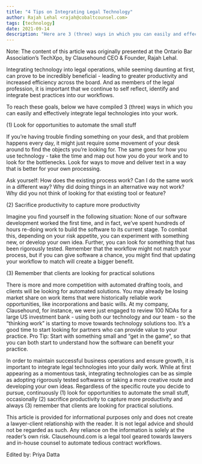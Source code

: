 ```yaml
---
title: "4 Tips on Integrating Legal Technology"
author: Rajah Lehal <rajah@cobaltcounsel.com>
tags: [technology]
date: 2021-09-14
description: "Here are 3 (three) ways in which you can easily and effectively integrate legal technologies into your work."
---
```

Note: The content of this article was originally presented at the Ontario Bar Association’s TechXpo, by Clausehound CEO & Founder, Rajah Lehal.

Integrating technology into legal operations, while seeming daunting at first, can prove to be incredibly beneficial - leading to greater productivity and increased efficiency across the board. And as members of the legal profession, it is important that we continue to self reflect, identify and integrate best practices into our workflows.

To reach these goals, below we have compiled 3 (three) ways in which you can easily and effectively integrate legal technologies into your work. 

(1) Look for opportunities to automate the small stuff

If you’re having trouble finding something on your desk, and that problem happens every day, it might just require some movement of your desk around to find the objects you’re looking for. The same goes for how you use technology - take the time and map out how you do your work and to look for the bottlenecks. Look for ways to move and deliver text in a way that is better for your own processing. 

Ask yourself: 
How does the existing process work?
Can I do the same work in a different way?
Why did doing things in an alternative way not work?
Why did you not think of looking for that existing tool or feature?

(2) Sacrifice productivity to capture more productivity

Imagine you find yourself in the following situation: None of our software development worked the first time, and in fact, we’ve spent hundreds of hours re-doing work to build the software to its current stage. To combat this, depending on your risk appetite, you can experiment with something new, or develop your own idea. Further, you can look for something that has been rigorously tested. Remember that the workflow might not match your process, but if you can give software a chance, you might find that updating your workflow to match will create a bigger benefit.

(3) Remember that clients are looking for practical solutions

There is more and more competition with automated drafting tools, and clients will be looking for automated solutions. You may already be losing market share on work items that were historically reliable work opportunities, like incorporations and basic wills. At my company, Clausehound, for instance, we were just engaged to review 100 NDAs for a large US investment bank - using both our technology and our team - so the “thinking work” is starting to move towards technology solutions too. It’s a good time to start looking for partners who can provide value to your practice. Pro Tip: Start with something small and “get in the game”, so that you can both start to understand how the software can benefit your practice. 

In order to maintain successful business operations and ensure growth, it is important to integrate legal technologies into your daily work. While at first appearing as a momentous task, integrating technologies can be as simple as adopting rigorously tested softwares or taking a more creative route and developing your own ideas. Regardless of the specific route you decide to pursue, continuously (1) look for opportunities to automate the small stuff, occasionally (2) sacrifice productivity to capture more productivity and always (3) remember that clients are looking for practical solutions. 

This article is provided for informational purposes only and does not create a lawyer-client relationship with the reader. It is not legal advice and should not be regarded as such. Any reliance on the information is solely at the reader’s own risk. Clausehound.com is a legal tool geared towards lawyers and in-house counsel to automate tedious contract workflows.

Edited by: Priya Datta
